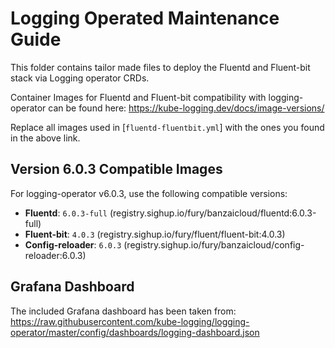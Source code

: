 # Logging Operated Maintenance Guide

This folder contains tailor made files to deploy the Fluentd and Fluent-bit stack via Logging operator CRDs.

Container Images for Fluentd and Fluent-bit compatibility with logging-operator can be found here: <https://kube-logging.dev/docs/image-versions/>

Replace all images used in [`fluentd-fluentbit.yml`] with the ones you found in the above link.

## Version 6.0.3 Compatible Images

For logging-operator v6.0.3, use the following compatible versions:
- **Fluentd**: `6.0.3-full` (registry.sighup.io/fury/banzaicloud/fluentd:6.0.3-full)
- **Fluent-bit**: `4.0.3` (registry.sighup.io/fury/fluent/fluent-bit:4.0.3)
- **Config-reloader**: `6.0.3` (registry.sighup.io/fury/banzaicloud/config-reloader:6.0.3)

## Grafana Dashboard

The included Grafana dashboard has been taken from: <https://raw.githubusercontent.com/kube-logging/logging-operator/master/config/dashboards/logging-dashboard.json>
